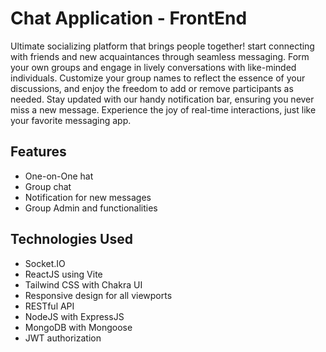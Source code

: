 # Chat Application - FrontEnd

Ultimate socializing platform that brings people together! start connecting with friends and new acquaintances through seamless messaging. Form your own groups and engage in lively conversations with like-minded individuals. Customize your group names to reflect the essence of your discussions, and enjoy the freedom to add or remove participants as needed. Stay updated with our handy notification bar, ensuring you never miss a new message. Experience the joy of real-time interactions, just like your favorite messaging app.


## Features

- One-on-One hat
- Group chat
- Notification for new messages
- Group Admin and functionalities

## Technologies Used

- Socket.IO
- ReactJS using Vite
- Tailwind CSS with Chakra UI
- Responsive design for all viewports
- RESTful API
- NodeJS with ExpressJS
- MongoDB with Mongoose
- JWT authorization

